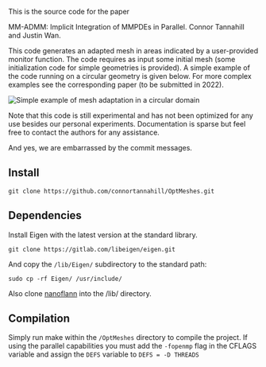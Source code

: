 This is the source code for the paper

MM-ADMM: Implicit Integration of MMPDEs in Parallel.
Connor Tannahill and Justin Wan.

This code generates an adapted mesh in areas indicated by a user-provided monitor function. The code requires as input some initial mesh (some initialization code for simple geometries is provided). A simple example of the code running on a circular geometry is given below. For more complex examples see the corresponding paper (to be submitted in 2022).

![Simple example of mesh adaptation in a circular domain](./MeshGif.gif)

Note that this code is still experimental and has not been optimized for any use besides our personal experiments. Documentation is sparse but feel free to contact the authors for any assistance.

And yes, we are embarrassed by the commit messages.

## Install

`git clone https://github.com/connortannahill/OptMeshes.git` 

## Dependencies

Install Eigen with the latest version at the standard library.  

`git clone https://gitlab.com/libeigen/eigen.git` 

And copy the `/lib/Eigen/` subdirectory to the standard path:  

`sudo cp -rf Eigen/ /usr/include/`

Also clone [nanoflann](https://github.com/jlblancoc/nanoflann.git) into the /lib/ directory.

## Compilation

Simply run make within the `/OptMeshes` directory to compile the project. If using the parallel capabilities you must add the `-fopenmp` flag in the CFLAGS variable and assign the `DEFS` variable to `DEFS = -D THREADS`

